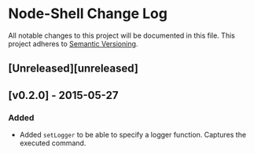 # Node-Shell Change Log
All notable changes to this project will be documented in this file.
This project adheres to [Semantic Versioning](http://semver.org/).

## [Unreleased][unreleased]

## [v0.2.0] - 2015-05-27
### Added
- Added `setLogger` to be able to specify a logger function. Captures the executed command.
